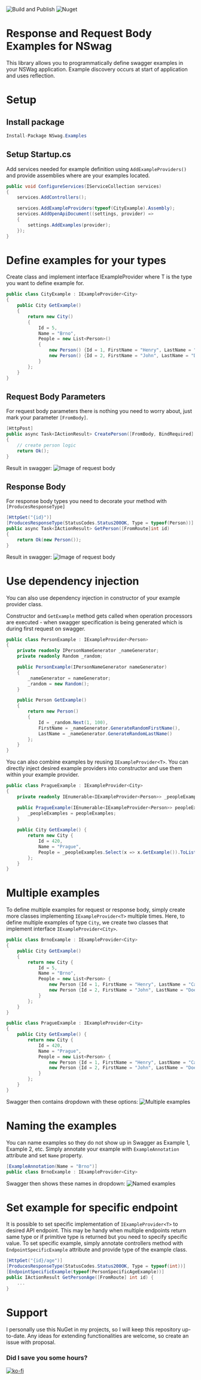 ![Build and Publish](https://github.com/vaclavnovotny/NSwag.Examples/workflows/Build%20and%20Publish/badge.svg) ![Nuget](https://img.shields.io/nuget/v/NSwag.Examples?color=blue)
# Response and Request Body Examples for NSwag
This library allows you to programmatically define swagger examples in your NSWag application. Example discovery occurs at start of application and uses reflection. 

# Setup

## Install package

```csharp
Install-Package NSwag.Examples
```

## Setup Startup.cs

Add services needed for example definition using `AddExampleProviders()` and provide assemblies where are your examples located.
```csharp
public void ConfigureServices(IServiceCollection services)
{
    services.AddControllers();

    services.AddExampleProviders(typeof(CityExample).Assembly);
    services.AddOpenApiDocument((settings, provider) =>
    {
        settings.AddExamples(provider);
    });
}
```

# Define examples for your types

Create class and implement interface IExampleProvider<T> where T is the type you want to define example for.
```csharp
public class CityExample : IExampleProvider<City>
{
    public City GetExample()
    {
        return new City()
        {
            Id = 5,
            Name = "Brno",
            People = new List<Person>()
            {
                new Person() {Id = 1, FirstName = "Henry", LastName = "Cavill"},
                new Person() {Id = 2, FirstName = "John", LastName = "Doe"}
            }
        };
    }
}
```

## Request Body Parameters

For request body parameters there is nothing you need to worry about, just mark your parameter `[FromBody]`.
```csharp
[HttpPost]
public async Task<IActionResult> CreatePerson([FromBody, BindRequired] Person person)
{
    // create person logic
    return Ok();
}
```
Result in swagger:
![Image of request body](https://github.com/vaclavnovotny/images/blob/main/requestExample.JPG)

## Response Body

For response body types you need to decorate your method with `[ProducesResponseType]`
```csharp
[HttpGet("{id}")]
[ProducesResponseType(StatusCodes.Status200OK, Type = typeof(Person))]
public async Task<IActionResult> GetPerson([FromRoute]int id)
{
    return Ok(new Person());
}
```

Result in swagger:
![Image of request body](https://github.com/vaclavnovotny/images/blob/main/responseExampleSingle.JPG)

# Use dependency injection

You can also use dependency injection in constructor of your example provider class.

Constructor and `GetExample` method gets called when operation processors are executed - when swagger specification is being generated which is during first request on swagger.
```csharp
public class PersonExample : IExampleProvider<Person>
{
    private readonly IPersonNameGenerator _nameGenerator;
    private readonly Random _random;

    public PersonExample(IPersonNameGenerator nameGenerator)
    {
        _nameGenerator = nameGenerator;
        _random = new Random(); 
    }

    public Person GetExample()
    {
        return new Person()
        {
            Id = _random.Next(1, 100),
            FirstName = _nameGenerator.GenerateRandomFirstName(),
            LastName = _nameGenerator.GenerateRandomLastName()
        };
    }
}
```

You can also combine examples by reusing `IExampleProvider<T>`. You can directly inject desired example providers into constructor and use them within your example provider.
```csharp
public class PragueExample : IExampleProvider<City>
{
    private readonly IEnumerable<IExampleProvider<Person>> _peopleExamples;

    public PragueExample(IEnumerable<IExampleProvider<Person>> peopleExamples) {
        _peopleExamples = peopleExamples;
    }
    
    public City GetExample() {
        return new City {
            Id = 420,
            Name = "Prague",
            People = _peopleExamples.Select(x => x.GetExample()).ToList()
        };
    }
}
```

# Multiple examples
To define multiple examples for request or response body, simply create more classes implementing `IExampleProvider<T>` multiple times.
Here, to define multiple examples of type `City`, we create two classes that implement interface `IExampleProvider<City>`.
```csharp
public class BrnoExample : IExampleProvider<City>
{
    public City GetExample()
    {
        return new City {
            Id = 5,
            Name = "Brno",
            People = new List<Person> {
                new Person {Id = 1, FirstName = "Henry", LastName = "Cavill"},
                new Person {Id = 2, FirstName = "John", LastName = "Doe"}
            }
        };
    }
}

public class PragueExample : IExampleProvider<City>
{
    public City GetExample() {
        return new City {
            Id = 420,
            Name = "Prague",
            People = new List<Person> {
                new Person {Id = 1, FirstName = "Henry", LastName = "Cavill"},
                new Person {Id = 2, FirstName = "John", LastName = "Doe"}
            }
        };
    }
}
```
Swagger then contains dropdown with these options:
![Multiple examples](https://github.com/vaclavnovotny/images/blob/main/multipleexamples.jpg)

# Naming the examples
You can name examples so they do not show up in Swagger as Example 1, Example 2, etc.
Simply annotate your example with `ExampleAnnotation` attribute and set `Name` property.

```csharp
[ExampleAnnotation(Name = "Brno")]
public class BrnoExample : IExampleProvider<City>
```
Swagger then shows these names in dropdown:
![Named examples](https://github.com/vaclavnovotny/images/blob/main/namingexamples.jpg)

# Set example for specific endpoint
It is possible to set specific implementation of `IExampleProvider<T>` to desired API endpoint. This may be handy when multiple endpoints return same type or if primitive type is returned but you need to specify specific value.
To set specific example, simply annotate controllers method with `EndpointSpecificExample` attribute and provide type of the example class.

```csharp
[HttpGet("{id}/age")]
[ProducesResponseType(StatusCodes.Status200OK, Type = typeof(int))]
[EndpointSpecificExample(typeof(PersonSpecificAgeExample))]
public IActionResult GetPersonAge([FromRoute] int id) {
    ...
}
```

# Support
I personally use this NuGet in my projects, so I will keep this repository up-to-date. Any ideas for extending functionalities are welcome, so create an issue with proposal. 

### Did I save you some hours?
[![ko-fi](https://www.ko-fi.com/img/githubbutton_sm.svg)](https://ko-fi.com/U7U72G1A2)
